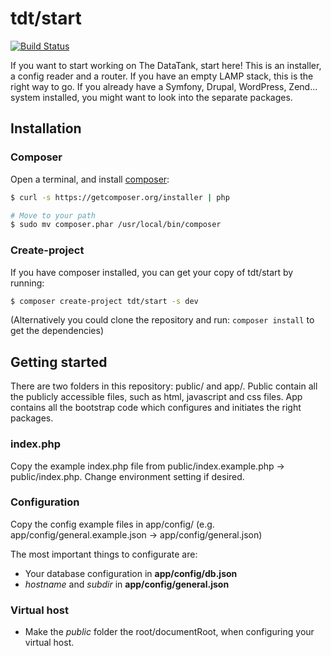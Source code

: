 # tdt/start

[![Build Status](https://travis-ci.org/tdt/start.png)](https://travis-ci.org/tdt/start)

If you want to start working on The DataTank, start here! This is an installer, a config reader and a router. If you have an empty LAMP stack, this is the right way to go. If you already have a Symfony, Drupal, WordPress, Zend... system installed, you might want to look into the separate packages.

## Installation

### Composer

Open a terminal, and install [composer](http://getcomposer.org/download/):

``` bash
$ curl -s https://getcomposer.org/installer | php

# Move to your path
$ sudo mv composer.phar /usr/local/bin/composer
```

### Create-project

If you have composer installed, you can get your copy of tdt/start by running:

``` bash
$ composer create-project tdt/start -s dev
```

(Alternatively you could clone the repository and run: `composer install` to get the dependencies)

## Getting started

There are two folders in this repository: public/ and app/. Public contain all the publicly accessible files, such as html, javascript and css files. App contains all the bootstrap code which configures and initiates the right packages.

### index.php

Copy the example index.php file from public/index.example.php &rarr; public/index.php. Change environment setting if desired.

### Configuration

Copy the config example files in app/config/ (e.g. app/config/general.example.json &rarr; app/config/general.json)

The most important things to configurate are:

+ Your database configuration in **app/config/db.json**
+ *hostname* and *subdir* in **app/config/general.json**

### Virtual host

* Make the *public* folder the root/documentRoot, when configuring your virtual host.
